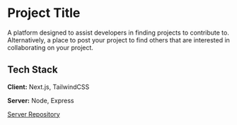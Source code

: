 # Project Title

A platform designed to assist developers in finding projects to contribute to. Alternatively, a place to post your project to find others that are interested in collaborating on your project. 

## Tech Stack

**Client:** Next.js, TailwindCSS

**Server:** Node, Express

[Server Repository](https://github.com/Philliphick/codecollab-server)

